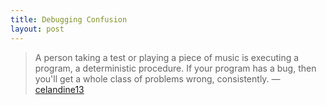 ```yaml
---
title: Debugging Confusion
layout: post
---
```


> A person taking a test or playing a piece of music is executing a program, a
> deterministic procedure.  If your program has a bug, then you'll get a whole
> class of problems wrong, consistently.
<span id="quote-attribute">—<a href="http://celandine13.livejournal.com/33599.html">celandine13</a></span>
